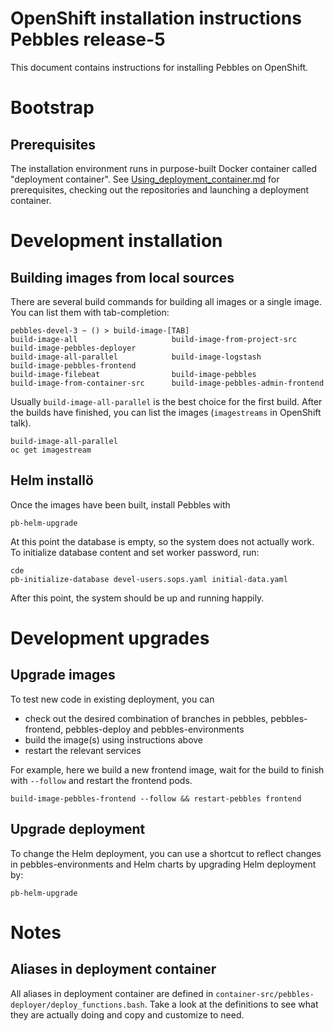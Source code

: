 # OpenShift installation instructions Pebbles release-5

This document contains instructions for installing Pebbles on OpenShift.

# Bootstrap

## Prerequisites

The installation environment runs in purpose-built Docker container called "deployment container".
See [Using_deployment_container.md](Using_deployment_container.md) for prerequisites,
checking out the repositories and launching a deployment container.

# Development installation

## Building images from local sources

There are several build commands for building all images or a single image. You can list them with tab-completion:

```
pebbles-devel-3 ~ () > build-image-[TAB]
build-image-all                     build-image-from-project-src        build-image-pebbles-deployer
build-image-all-parallel            build-image-logstash                build-image-pebbles-frontend
build-image-filebeat                build-image-pebbles
build-image-from-container-src      build-image-pebbles-admin-frontend
```

Usually `build-image-all-parallel` is the best choice for the first build. After the builds have finished, you can
list the images (`imagestreams` in OpenShift talk).

```shell script
build-image-all-parallel
oc get imagestream
```

## Helm installö

Once the images have been built, install Pebbles with

```shell script
pb-helm-upgrade
```

At this point the database is empty, so the system does not actually work. To initialize database content and
set worker password, run:

```shell script
cde
pb-initialize-database devel-users.sops.yaml initial-data.yaml
```

After this point, the system should be up and running happily.

# Development upgrades

## Upgrade images

To test new code in existing deployment, you can

* check out the desired combination of branches in pebbles, pebbles-frontend, pebbles-deploy and pebbles-environments
* build the image(s) using instructions above
* restart the relevant services

For example, here we build a new frontend image, wait for the build to finish with `--follow` and restart the frontend
pods.

```shell script
build-image-pebbles-frontend --follow && restart-pebbles frontend
```

## Upgrade deployment

To change the Helm deployment, you can use a shortcut to reflect changes in pebbles-environments and
Helm charts by upgrading Helm deployment by:

```shell script
pb-helm-upgrade
```

# Notes

## Aliases in deployment container

All aliases in deployment container are defined in `container-src/pebbles-deployer/deploy_functions.bash`. Take a look
at the definitions to see what they are actually doing and copy and customize to need.
